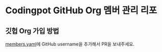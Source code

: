 # Codingpot GitHub Org 멤버 관리 리포

## 깃헙 Org 가입 방법

[members.yaml](./members.yaml)에 GitHub username을 추가해서 PR을 보내주세요.
